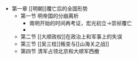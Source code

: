 - 第一章 [[明朝]]覆亡后的全国形势
	- 第一节 明帝国的分崩离析
		- 南明开始的时间再考证，宏光初立$\to$崇祯覆亡
		-
	- 第二节 [[大顺政权]]在政治上和军事上的失误
	- 第三节 [[吴三桂]]叛变与[[山海关之战]]
	- 第四节 清军占领北京和大顺军西撤